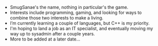 - SmugSanae's the name, nothing in particular's the game.
- Interests include programming, gaming, and looking for ways to combine those two interests to make a living.
- I’m currently learning a couple of languages, but C++ is my priority.
- I'm hoping to land a job as an IT specialist, and eventually moving my way up to sysadmin after a couple years.
- More to be added at a later date...

<!---
SmugSanae/SmugSanae is a ✨ special ✨ repository because its `README.md` (this file) appears on your GitHub profile.
You can click the Preview link to take a look at your changes.
--->
